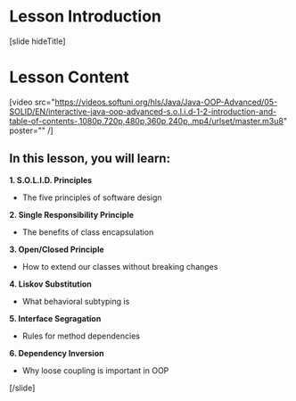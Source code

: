 # Lesson Introduction

[slide hideTitle]

# Lesson Content

[video src="https://videos.softuni.org/hls/Java/Java-OOP-Advanced/05-SOLID/EN/interactive-java-oop-advanced-s.o.l.i.d-1-2-introduction-and-table-of-contents-,1080p,720p,480p,360p,240p,.mp4/urlset/master.m3u8" poster="" /]

## In this lesson, you will learn:

**1. S.O.L.I.D. Principles**
- The five principles of software design

**2. Single Responsibility Principle**
- The benefits of class encapsulation

**3. Open/Closed Principle**
- How to extend our classes without breaking changes

**4. Liskov Substitution**
- What behavioral subtyping is

**5. Interface Segragation**
- Rules for method dependencies

**6. Dependency Inversion**
- Why loose coupling is important in OOP
 
[/slide]
